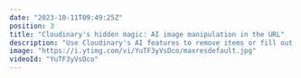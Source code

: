 ```yaml
---
date: "2023-10-11T09:49:25Z"
position: 3
title: "Cloudinary's hidden magic: AI image manipulation in the URL"
description: "Use Cloudinary's AI features to remove items or fill out backgrounds. This is amazing!\n\nhttps://cloudinary.com/blog/generative-fill-ai-powered-outpainting\n\nFollow me here:\nWebsite: https://timbenniks.dev\nTwitter: https://twitter.com/timbenniks\nGithub: https://github.com/timbenniks"
image: "https://i.ytimg.com/vi/YuTF3yVsDco/maxresdefault.jpg"
videoId: "YuTF3yVsDco"
---
```


